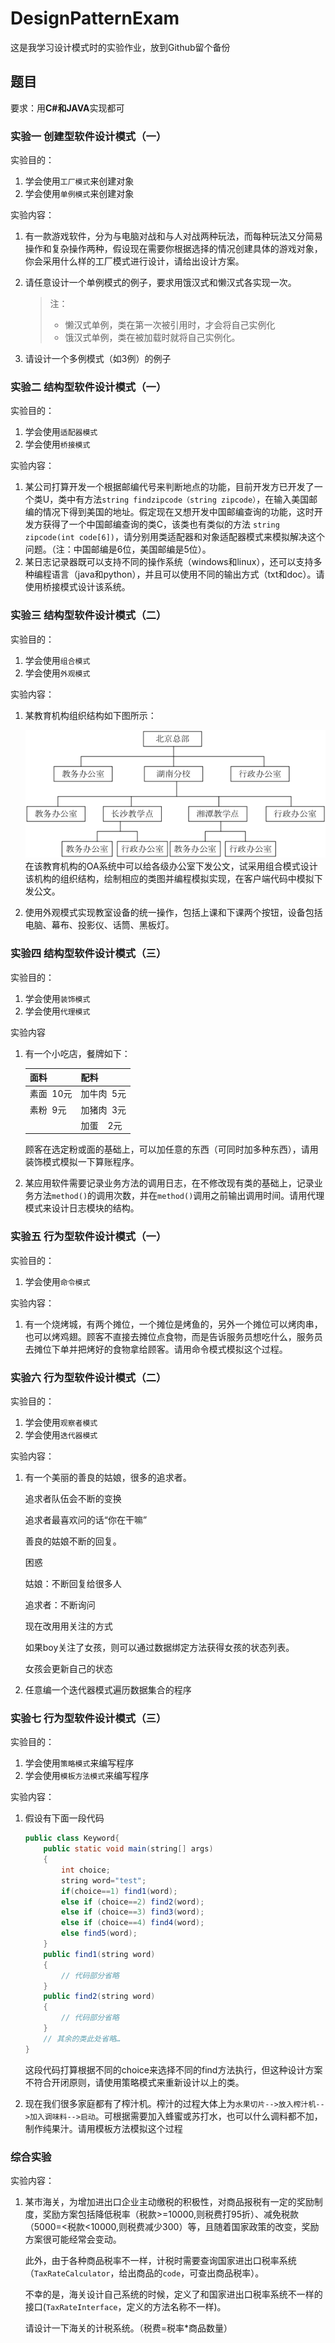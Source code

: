 # DesignPatternExam
这是我学习设计模式时的实验作业，放到Github留个备份

## 题目
要求：用**C#**和**JAVA**实现都可
### 实验一  创建型软件设计模式（一）
实验目的：
1. 学会使用`工厂模式`来创建对象
2. 学会使用`单例模式`来创建对象

实验内容：
1. 有一款游戏软件，分为与电脑对战和与人对战两种玩法，而每种玩法又分简易操作和复杂操作两种，假设现在需要你根据选择的情况创建具体的游戏对象，你会采用什么样的工厂模式进行设计，请给出设计方案。
2. 请任意设计一个单例模式的例子，要求用饿汉式和懒汉式各实现一次。

    > 注：
    > - 懒汉式单例，类在第一次被引用时，才会将自己实例化
    > - 饿汉式单例，类在被加载时就将自己实例化。
3. 请设计一个多例模式（如3例）的例子

### 实验二  结构型软件设计模式（一）
实验目的：
1. 学会使用`适配器模式`
2. 学会使用`桥接模式`
 
实验内容：
1. 某公司打算开发一个根据邮编代号来判断地点的功能，目前开发方已开发了一个类U，类中有方法`string findzipcode（string zipcode）`，在输入美国邮编的情况下得到美国的地址。假定现在又想开发中国邮编查询的功能，这时开发方获得了一个中国邮编查询的类C，该类也有类似的方法 `string zipcode(int code[6])`，请分别用类适配器和对象适配器模式来模拟解决这个问题。（注：中国邮编是6位，美国邮编是5位）。
2. 某日志记录器既可以支持不同的操作系统（windows和linux），还可以支持多种编程语言（java和python），并且可以使用不同的输出方式（txt和doc）。请使用桥接模式设计该系统。

### 实验三  结构型软件设计模式（二）
 
实验目的：
1. 学会使用`组合模式`
2. 学会使用`外观模式`

实验内容：
1. 某教育机构组织结构如下图所示：

    ![某教育机构组织结构](/images/%E6%9F%90%E6%95%99%E8%82%B2%E6%9C%BA%E6%9E%84%E7%BB%84%E7%BB%87%E7%BB%93%E6%9E%84.png)     
    在该教育机构的OA系统中可以给各级办公室下发公文，试采用组合模式设计该机构的组织结构，绘制相应的类图并编程模拟实现，在客户端代码中模拟下发公文。
2. 使用外观模式实现教室设备的统一操作，包括上课和下课两个按钮，设备包括电脑、幕布、投影仪、话筒、黑板灯。

### 实验四  结构型软件设计模式（三）
实验目的：
1. 学会使用`装饰模式`
2. 学会使用`代理模式`

实验内容
1. 有一个小吃店，餐牌如下：

    | 面料 | 配料 |
    | --- | --- |
    | 素面  10元 | 加牛肉  5元 |
    | 素粉  9元 | 加猪肉  3元 |
    |  | 加蛋    2元 |
    
    顾客在选定粉或面的基础上，可以加任意的东西（可同时加多种东西），请用装饰模式模拟一下算账程序。
2. 某应用软件需要记录业务方法的调用日志，在不修改现有类的基础上，记录业务方法`method()`的调用次数，并在`method()`调用之前输出调用时间。请用代理模式来设计日志模块的结构。

### 实验五  行为型软件设计模式（一）
实验目的：
1. 学会使用`命令模式`
 
实验内容：
1. 有一个烧烤城，有两个摊位，一个摊位是烤鱼的，另外一个摊位可以烤肉串，也可以烤鸡翅。顾客不直接去摊位点食物，而是告诉服务员想吃什么，服务员去摊位下单并把烤好的食物拿给顾客。请用命令模式模拟这个过程。

### 实验六  行为型软件设计模式（二）
 
实验目的：
1. 学会使用`观察者模式`
2. 学会使用`迭代器模式`
 
实验内容：
1. 有一个美丽的善良的姑娘，很多的追求者。

    追求者队伍会不断的变换
    
    追求者最喜欢问的话“你在干嘛”
    
    善良的姑娘不断的回复。
    
    困惑
    
    姑娘：不断回复给很多人
    
    追求者：不断询问
    
    现在改用用关注的方式
    
    如果boy关注了女孩，则可以通过数据绑定方法获得女孩的状态列表。
    
    女孩会更新自己的状态
2. 任意编一个迭代器模式遍历数据集合的程序

### 实验七  行为型软件设计模式（三）
 
实验目的：
1. 学会使用`策略模式`来编写程序
2. 学会使用`模板方法模式`来编写程序
 
实验内容：
1. 假设有下面一段代码
    
    ```java
    public class Keyword{
        public static void main(string[] args)
        {
            int choice;
            string word="test";
            if(choice==1) find1(word);
            else if (choice==2) find2(word);
            else if (choice==3) find3(word);
            else if (choice==4) find4(word);
            else find5(word);
        }
        public find1(string word)
        {
            // 代码部分省略
        }
        public find2(string word)
        {
            // 代码部分省略
        }
        // 其余的类此处省略…
    }
    ```
    这段代码打算根据不同的choice来选择不同的find方法执行，但这种设计方案不符合开闭原则，请使用策略模式来重新设计以上的类。
2. 现在我们很多家庭都有了榨汁机。榨汁的过程大体上为`水果切片-->放入榨汁机-->加入调味料-->启动`。可根据需要加入蜂蜜或苏打水，也可以什么调料都不加，制作纯果汁。请用模板方法模拟这个过程

### 综合实验

实验内容：
1. 某市海关，为增加进出口企业主动缴税的积极性，对商品报税有一定的奖励制度，奖励方案包括降低税率（税款>=10000,则税费打95折）、减免税款（5000=<税款<10000,则税费减少300）等，且随着国家政策的改变，奖励方案很可能经常会变动。

    此外，由于各种商品税率不一样，计税时需要查询国家进出口税率系统（`TaxRateCalculator`，给出商品的`code`，可查出商品税率）。

    不幸的是，海关设计自己系统的时候，定义了和国家进出口税率系统不一样的接口(`TaxRateInterface`，定义的方法名称不一样)。

    请设计一下海关的计税系统。（税费=税率*商品数量）